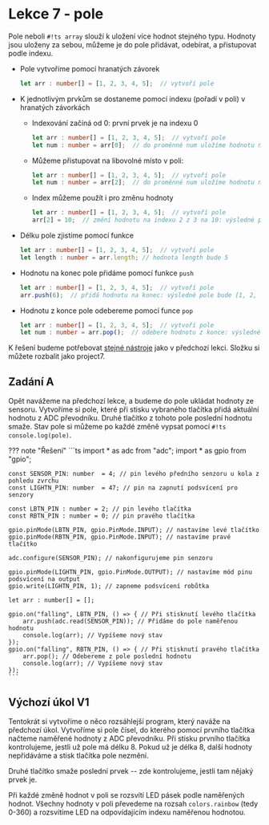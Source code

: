 # Lekce 7 - pole

Pole neboli `#!ts array` slouží k uložení více hodnot stejného typu.
Hodnoty jsou uloženy za sebou, můžeme je do pole přidávat, odebírat, a přistupovat podle indexu.

- Pole vytvoříme pomocí hranatých závorek
    ```ts
    let arr : number[] = [1, 2, 3, 4, 5];  // vytvoří pole
    ```
- K jednotlivým prvkům se dostaneme pomocí indexu (pořadí v poli) v hranatých závorkách
    - Indexování začíná od 0: první prvek je na indexu 0
        ```ts
        let arr : number[] = [1, 2, 3, 4, 5];  // vytvoří pole
        let num : number = arr[0];  // do proměnné num uložíme hodnotu na indexu 0 (tedy 1.)
        ```
    - Můžeme přistupovat na libovolné místo v poli:
        ```ts
        let arr : number[] = [1, 2, 3, 4, 5];  // vytvoří pole
        let num : number = arr[2];  // do proměnné num uložíme hodnotu na indexu 2 (tedy 3.)
        ```
    - Index můžeme použít i pro změnu hodnoty
        ```ts
        let arr : number[] = [1, 2, 3, 4, 5];  // vytvoří pole
        arr[2] = 10;  // změní hodnotu na indexu 2 z 3 na 10: výsledné pole bude [1, 2, 10, 4, 5]
        ```
- Délku pole zjistíme pomocí funkce
    ```ts
    let arr : number[] = [1, 2, 3, 4, 5];  // vytvoří pole
    let length : number = arr.length; // hodnota length bude 5
    ```
- Hodnotu na konec pole přidáme pomocí funkce `push`
    ```ts
    let arr : number[] = [1, 2, 3, 4, 5];  // vytvoří pole
    arr.push(6);  // přidá hodnotu na konec: výsledné pole bude [1, 2, 3, 4, 5, 6]
    ```

- Hodnotu z konce pole odebereme pomocí funce `pop`
    ```ts
    let arr : number[] = [1, 2, 3, 4, 5];  // vytvoří pole
    let num : number = arr.pop();  // odebere hodnotu z konce: výsledné pole bude [1, 2, 3, 4]
    ```

K řešení budeme potřebovat [stejné nástroje](../lekce6/project6.zip) jako v předchozí lekci.
Složku si můžete rozbalit jako project7.

## Zadání A

Opět navážeme na předchozí lekce, a budeme do pole ukládat hodnoty ze sensoru.
Vytvoříme si pole, které při stisku vybraného tlačítka přidá aktuální hodnotu z ADC převodníku.
Druhé tlačítko z tohoto pole poslední hodnotu smaže.
Stav pole si můžeme po každé změně vypsat pomocí `#!ts console.log(pole)`.

??? note "Řešení"
    ```ts
    import * as adc from "adc";
    import * as gpio from "gpio";

    const SENSOR_PIN: number  = 4; // pin levého předního senzoru u kola z pohledu zvrchu
    const LIGHTN_PIN: number  = 47; // pin na zapnutí podsvícení pro senzory

    const LBTN_PIN : number = 2; // pin levého tlačítka
    const RBTN_PIN : number = 0; // pin pravého tlačítka

    gpio.pinMode(LBTN_PIN, gpio.PinMode.INPUT); // nastavíme levé tlačítko
    gpio.pinMode(RBTN_PIN, gpio.PinMode.INPUT); // nastavíme pravé tlačítko

    adc.configure(SENSOR_PIN); // nakonfigurujeme pin senzoru

    gpio.pinMode(LIGHTN_PIN, gpio.PinMode.OUTPUT); // nastavíme mód pinu podsvícení na output 
    gpio.write(LIGHTN_PIN, 1); // zapneme podsvícení robůtka

    let arr : number[] = [];

    gpio.on("falling", LBTN_PIN, () => { // Při stisknutí levého tlačítka
        arr.push(adc.read(SENSOR_PIN)); // Přidáme do pole naměřenou hodnotu
        console.log(arr); // Vypíšeme nový stav
    });
    gpio.on("falling", RBTN_PIN, () => { // Při stisknutí pravého tlačítka
        arr.pop(); // Odebereme z pole poslední hodnotu
        console.log(arr); // Vypíšeme nový stav
    });
    ```

## Výchozí úkol V1

Tentokrát si vytvoříme o něco rozsáhlejší program, který naváže na předchozí úkol.
Vytvoříme si pole čísel, do kterého pomocí prvního tlačítka načteme naměřené hodnoty z ADC převodníku.
Při stisku prvního tlačítka kontrolujeme, jestli už pole má délku 8.
Pokud už je délka 8, další hodnoty nepřidáváme a stisk tlačítka pole nezmění.

Druhé tlačítko smaže poslední prvek -- zde kontrolujeme, jestli tam nějaký prvek je.

Při každé změně hodnot v poli se rozsvítí LED pásek podle naměřených hodnot.
Všechny hodnoty v poli převedeme na rozsah `colors.rainbow` (tedy 0-360) a rozsvítíme LED
na odpovídajícím indexu naměřenou hodnotou.